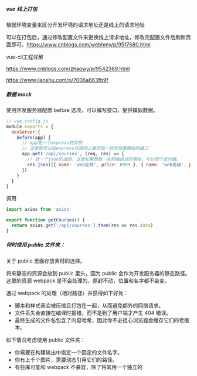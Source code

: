 ##### vue 线上打包

根据环境变量来区分开发环境的请求地址还是线上的请求地址

可以在打包后，通过修改配置文件来更换线上请求地址，修改完配置文件后刷新页面即可。https://www.cnblogs.com/webhmy/p/9517680.html

vue-cli工程详解

https://www.cnblogs.com/zhaowy/p/9542369.html

https://www.jianshu.com/p/7006a663fb9f



##### 数据 mock

使用开发服务器配置 before 选项，可以编写接口，提供模拟数据。

```js
// vue.config.js
module.exports = {
  devServer:{
    before(app) {
      // app是一个express的实例
      // 这里就可以在express实例的上面添加一些你想要模拟的接口
      app.get('/api/courses', (req, res) => {
        // 做一个json的返回，这里如果想做一些网络延迟的模拟，可以做个定时器。
        res.json([{ name: 'web全栈', price: 8999 }, { name: 'web高级', price:8999 }])
      })
    }
  }
}
```

调用

```js
import axios from 'axios'

export function getCourses() {
  return axios.get('/api/courses').then(res => res.data)
}
```



##### 何时使用 public 文件夹：

关于 public 里面存放素材的选择。

将来静态的资源会放到 public 里头，因为 public 会作为开发服务器的静态路径。这里的资源 webpack 是不会处理的，原封不动，位置和名字都不会变。

通过 webpack 的处理（相对路径）并获得如下好处：

* 脚本和样式表会被压缩且打包在一起，从而避免额外的网络请求。
* 文件丢失会直接在编译时报错，而不是到了用户端才产生 404 错误。
* 最终生成的文件名包含了内容哈希，因此你不必担心浏览器会缓存它们的老版本。

如下情况考虑使用 public 文件夹：

* 你需要在构建输出中指定一个固定的文件名字。
* 你有上千个图片，需要动态引用它们的路径。
* 有些库可能和 webpack 不兼容，除了将其用一个独立的 <script> 标签引入没有别的选择。

使用 public 文件夹的注意事项：

一般情况下，没有特别需要的话，别用这个 public，它会增添很多繁琐的使用。

* 如果你的应用没有部署在域名的根部，那么你需要为你的 URL 配置 publicPath 前缀

  ```js
  // vue.config.js 
  module.exports = { 
    publicPath: process.env.NODE_ENV === 'production' 
    	? '/cart/' 
    	: '/' 
  }
  ```

* 在 public/index.html 等通过 html-webpack-plugin 用作模板的 HTML 文件中，你需要通过 <%= BASE_URL %> 设置链接前缀：

  ```html
  <link rel="icon" href="<%= BASE_URL %>favicon.ico">
  ```

* 在模板中，先向组件传入 BASE_URL：

  ```js
  data () { 
  	return { 
  		publicPath: process.env.BASE_URL 
  	} 
  }
  ```

  然后：

  ```vue
  <img :src="`${publicPath}my-image.png`">
  ```



##### 处理资源路径

当你在 JavaScript、CSS 或 *.vue 文件中使用相对路径 (必须以 . 开头) 引用一个静态资源时，该资源模块将被 webpack 处理，需要打包，给它起个合适的名字放到一个合适的地方去。

转换规则：

* 如果 URL 是一个绝对路径 (例如 /images/foo.png )，它将会被保留不变。

  ```vue
  <img alt="Vue logo" src="/assets/logo.png"> 
  <img alt="Vue logo" src="http://image.xx.com/logo.png">
  ```

* 如果 URL 以 . 开头会作为一个相对模块请求被解释并基于文件系统相对路径。

  ```vue
  <img alt="Vue logo" src="./assets/logo.png">
  ```

* 如果 URL 以 ~ 开头会作为一个模块请求被解析。这意味着你甚至可以引用 Node 模块中的资源：

  ```vue
  <img src="~some-npm-package/foo.png">
  ```

* 如果 URL 以 @ 开头会作为一个模块请求被解析。Vue CLI 默认会设置一个指向 src 的别名 @ 。

  ```js
  import Hello from '@/components/Hello.vue'
  ```



### 项目最佳实践

最佳实践有：项目配置，权限控制，请求封装，数据 mock，环境变量，代码规范，测试，告警，优化，发布和部署等。

Vue 社区的最佳实践项目：vue-element-admin。



### 项目配置策略

在项目的根目录创建 vue.config.js，这里的代码是 nodejs 代码，最终导出一个配置对象，会被 vue-cli 去解析，在这里可以和 webpack、devServer 去打交道。因为 vue-cli3 中不能直接接触到 webpack。

##### 项目本身的基础配置：指定应用上下文、开发服务器等。

```js
const port = 7070;

module.exports = { 
  publicPath: '/best-practice', // 部署时的上下文路径，基本URL
  devServer: { 
    port,
  } 
};
```

##### 基础的 webpack 配置： configureWebpack

底层是用了 webpack-merge 把我们在 configureWebpack 里的配置解析成 webpack 的配置项并且跟 vue-cli 原有的配置合并起来。所有的 webpack 的配置项在这里都是可以配置的。

```js
const title = "vue项目最佳实践"; 

module.exports = { 
  configureWebpack: { 
    name: title, // 向index.html注入标题
  } 
};
```

最终使用的是 lodash template 的插值语法，./public/index.html，webpack 打包的时候，会把我们设置的这些值动态的添加到这里。我们想要一些配置的环境变量就可以用这种方式做。

```html
<title><%= webpackConfig.name %></title>
```

##### 高级的链式 webpack 配置：chainWebpack

webpack-chain 称为链式操作，可以更细粒度控制 webpack 内部配置。可以修改已经存在的配置，也可以添加新的配置。

查看当前 webpack 配置：vue inspect 输出全部配置，vue inspect --rule 输出所有 rule，vue inspect --rule svg 查看 svg 规则的具体配置。

```js
const path = require('path')

function resolve(dir) {
  return path.join(__dirname, dir)
}

chainWebpack(config) {
  // 修改当前项目默认的svg配置：排除icons目录
  config.module.rule('svg')
    .exclude.add(resolve('./src/icons'))
	// 新增一个rule：用svg-sprite-loader处理icons里面的svg
  config.module.rule('icons')
    .test(/\.svg$/)
    .include.add(resolve('./src/icons')).end()
    .use('svg-sprite-loader')
    	.loader('svg-sprite-loader')
    	.options({ symbolId: 'icon-[name]' })

}
```



### 数据交互

axios 请求 => 本地 mock / 线上 mock / 服务器 api

##### 封装 request

对 axios 做一次封装，统一处理配置，请求和响应拦截。

封装请求：src/utils/request.js

```js
import Axios from "axios";
import { MessageBox, Message } from "element-ui";
import store from "@/store";

// 创建axios实例
const axios = Axios.create({
  baseURL: process.env.VUE_APP_BASE_API, // url基础地址，解决不同数据源url变化问题。vue-cli3里提供了一个模式的东西，可以利用模式配置一批环境变量，它可以根据当前环境的动态的切换，解决我们请求时的url的变化的问题，在根目录下创建一个叫.env.development的文件，这个文件就是模式，默认有三种模式development,production,test 分别对应在package.json里面的dev,build,test这三个命令，可以在这个模式文件中定义环境变量。也可以在打包命令中使用--mode xxx结合.env.xxx模式文件，就可以使用该文件中的配置了，它就是一个环境变量的参数。
  // withCredentials: true, // 跨域时若要发送cookies需设置该选项
  timeout: 5000 // 超时
});

// 请求拦截，对请求头做一些处理，令牌的追加等
axios.interceptors.request.use(
  config => {
    // do something
    const token = localStorage.getItem('token')
    if (token) {
      // 设置令牌请求头
      config.headers["Authorization"] = 'Bearer ' + token;
    }
    return config;
  },
  error => {
    // 请求错误预处理
    //console.log(error) // for debug
    return Promise.reject(error);
  }
);

// 响应拦截，做一些错误处理
// 1.通过响应的状态判断请求成功与否，比如400,500
// 2.不管对错服务端都是以状态200返回，根据返回的code值判断请求是否成功
axios.interceptors.response.use(
  // 通过自定义code判定响应状态，也可以通过HTTP状态码判定
  response => {
    // 仅返回数据部分
    const res = response.data;

    // code不为1则判定为一个错误
    if (res.code !== 1) {
      Message({
        message: res.message || "Error",
        type: "error",
        duration: 5 * 1000
      });

      // 假设：10008-非法令牌; 10012-其他客户端已登录; 10014-令牌过期;
      if (res.code === 10008 || res.code === 10012 || res.code === 10014) {
        // 重新登录
        MessageBox.confirm(
          "登录状态异常，请重新登录",
          "确认登录信息",
          {
            confirmButtonText: "重新登录",
            cancelButtonText: "取消",
            type: "warning"
          }
        ).then(() => {
          store.dispatch("user/resetToken").then(() => {
            location.reload();
          });
        });
      }
      return Promise.reject(new Error(res.message || "Error"));
    } else {
      return res;
    }
  },
  error => {
    //console.log("err" + error); // for debug
    Message({
      message: error.message,
      type: "error",
      duration: 5 * 1000
    });
    return Promise.reject(error);
  }
);

export default axios;
```

设置环境变量：.env.development

```
# axios base api
VUE_APP_BASE_API = '/dev-api'
```

请求列表：@/api/user.js

```js
import axios from '@/utils/request'

export function login(data) {
  return axios.post('/user/login', data)
}

export function getInfo() {
  return axios.get('/user/info')
}
```

使用请求：src/store/user.js

```js
import {login, getInfo} from '@/api/user';

const actions = {
  // 模拟用户登录
  login({ commit }, userInfo) {
    return login(userInfo).then(res => {
      commit('login', res)
    });
  },
  getInfo({ commit, state }) {
    return getInfo(state.token).then(({data: roles}) => {
      
    })
  }
};

export default {
  namespaced: true,
  state,
  mutations,
  actions
};
```

##### 数据 mock

本地 mock：利用 webpack-dev-server 提供的 before 钩子可以访问 express 实例，从而定义接口。修改 vue.config.js，给 devServer 添加相关代码。本地 mock 的问题是需要了解 express，还有就是接口代码太多了。

线上 easy-mock：诸如 easy-mock 这类线上 mock 工具优点是使用简单，mock 工具库也比较强大，还能根据 swagger 规范生成接口。



### 权限控制

页面权限：就是根据是否登录和用户角色信息来动态设置相应路由。

按钮权限。

导航菜单生成：导航菜单是根据路由信息并结合权限判断而动态生成的。它需要对应路由的多级嵌套，所以要用到递归组件。组件里面还使用了自己。

递归：自己里面调用自己，有条件跳出。



### 项目测试

单元测试

e2e 测试

组件测试
